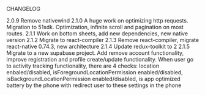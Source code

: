 CHANGELOG

2.0.9 Remove nativewind
2.1.0 A huge work on optimizing http requests. Migration to 51sdk. Optimization, infinite scroll and pagination on most routes.
2.1.1 Work on bottom sheets, add new dependencies, new native version
2.1.2 Migrate to react-compiler
2.1.3 Remove react-compiler, migrate react-native 0.74.3, new architecture
2.1.4 Update redux-toolkit to 2
2.1.5 Migrate to a new supabase project.
Add remove account functionality, improve registration and profile create/update functionality.
When user go to activity tracking functionality, there are 4 checks: location enbaled/disabled, isForegroundLocationPermission enabled/disabled, isBackgroundLocationPermission enabled/disabled, is app optimized battery by the phone with redirect user to these settings in the phone
